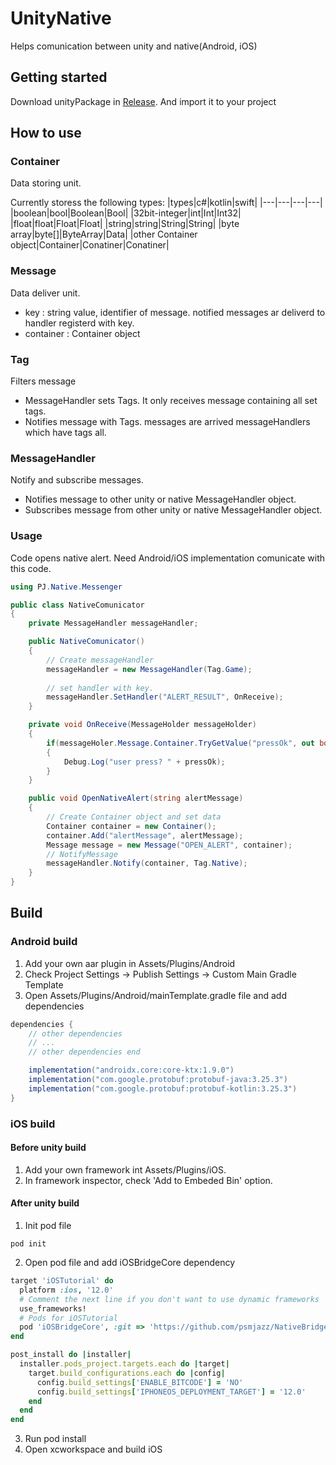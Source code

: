 # UnityNative
Helps comunication between unity and native(Android, iOS)

## Getting started
Download unityPackage in [Release](https://github.com/psmjazz/NativeBridge-Unity/releases). And import it to your project

## How to use

### Container
Data storing unit.

Currently storess the following types:
|types|c#|kotlin|swift|
|---|---|---|---|
|boolean|bool|Boolean|Bool|
|32bit-integer|int|Int|Int32|
|float|float|Float|Float|
|string|string|String|String|
|byte array|byte[]|ByteArray|Data|
|other Container object|Container|Conatiner|Conatiner|

### Message
Data deliver unit.
- key : string value, identifier of message. notified messages ar deliverd to handler registerd with key.
- container : Container object

### Tag
Filters message
- MessageHandler sets Tags. It only receives message containing all set tags.
- Notifies message with Tags. messages are arrived messageHandlers which have tags all.

### MessageHandler
Notify and subscribe messages.
- Notifies message to other unity or native MessageHandler object. 
- Subscribes message from other unity or native MessageHandler object.

### Usage
Code opens native alert. Need Android/iOS implementation comunicate with this code.
```cs
using PJ.Native.Messenger

public class NativeComunicator
{
    private MessageHandler messageHandler;

    public NativeComunicator()
    {
        // Create messageHandler
        messageHandler = new MessageHandler(Tag.Game);
        
        // set handler with key.
        messageHandler.SetHandler("ALERT_RESULT", OnReceive); 
    }   

    private void OnReceive(MessageHolder messageHolder)
    {
        if(messageHoler.Message.Container.TryGetValue("pressOk", out bool pressOk))
        {
            Debug.Log("user press? " + pressOk);
        }
    }

    public void OpenNativeAlert(string alertMessage)
    {
        // Create Container object and set data
        Container container = new Container();
        container.Add("alertMessage", alertMessage);
        Message message = new Message("OPEN_ALERT", container);
        // NotifyMessage 
        messageHandler.Notify(container, Tag.Native);
    }
}
```

## Build
### Android build
1. Add your own aar plugin in Assets/Plugins/Android
2. Check Project Settings → Publish Settings → Custom Main Gradle Template
3. Open Assets/Plugins/Android/mainTemplate.gradle file and add dependencies
```groovy
dependencies {
    // other dependencies
    // ...
    // other dependencies end

    implementation("androidx.core:core-ktx:1.9.0")
    implementation("com.google.protobuf:protobuf-java:3.25.3")
    implementation("com.google.protobuf:protobuf-kotlin:3.25.3")
}
```

### iOS build
#### Before unity build
1. Add your own framework int Assets/Plugins/iOS.
2. In framework inspector, check 'Add to Embeded Bin' option.
#### After unity build
1. Init pod file
```shell
pod init
```
2. Open pod file and add iOSBridgeCore dependency
```ruby
target 'iOSTutorial' do
  platform :ios, '12.0'
  # Comment the next line if you don't want to use dynamic frameworks
  use_frameworks!
  # Pods for iOSTutorial
  pod 'iOSBridgeCore', :git => 'https://github.com/psmjazz/NativeBridge-iOS.git', :tag => '0.0.1' 
end

post_install do |installer|
  installer.pods_project.targets.each do |target|
    target.build_configurations.each do |config|
      config.build_settings['ENABLE_BITCODE'] = 'NO'
      config.build_settings['IPHONEOS_DEPLOYMENT_TARGET'] = '12.0'
    end
  end
end
```
3. Run pod install
4. Open xcworkspace and build iOS